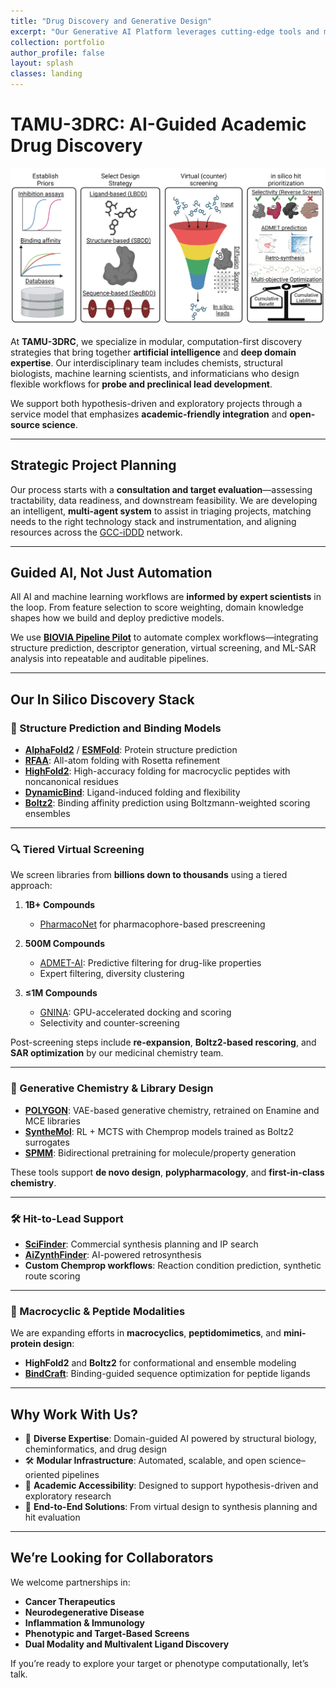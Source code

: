 ```yaml
---
title: "Drug Discovery and Generative Design"
excerpt: "Our Generative AI Platform leverages cutting-edge tools and models to design high-quality ligands, enhancing the efficiency of the discovery process. By utilizing machine learning methods, we can generate novel compounds with desired properties, streamlining the initial stages of drug development.<br/><img src='/images/DESIGN.png'>"
collection: portfolio
author_profile: false
layout: splash
classes: landing
---
```

# TAMU-3DRC: AI-Guided Academic Drug Discovery

![Design](/images/DESIGN.png)

At **TAMU-3DRC**, we specialize in modular, computation-first discovery strategies that bring together **artificial intelligence** and **deep domain expertise**. Our interdisciplinary team includes chemists, structural biologists, machine learning scientists, and informaticians who design flexible workflows for **probe and preclinical lead development**.

We support both hypothesis-driven and exploratory projects through a service model that emphasizes **academic-friendly integration** and **open-source science**.

---

## Strategic Project Planning

Our process starts with a **consultation and target evaluation**—assessing tractability, data readiness, and downstream feasibility. We are developing an intelligent, **multi-agent system** to assist in triaging projects, matching needs to the right technology stack and instrumentation, and aligning resources across the [GCC-iDDD](https://gcc.rice.edu/research-initiatives/drug-discovery) network.

---

## Guided AI, Not Just Automation

All AI and machine learning workflows are **informed by expert scientists** in the loop. From feature selection to score weighting, domain knowledge shapes how we build and deploy predictive models.

We use **[BIOVIA Pipeline Pilot](https://www.3ds.com/products/biovia/pipeline-pilot/](https://www.3ds.com/products/biovia))** to automate complex workflows—integrating structure prediction, descriptor generation, virtual screening, and ML-SAR analysis into repeatable and auditable pipelines.

---

## Our In Silico Discovery Stack

### 🧬 Structure Prediction and Binding Models

- **[AlphaFold2](https://github.com/deepmind/alphafold)** / **[ESMFold](https://github.com/facebookresearch/esm)**: Protein structure prediction  
- **[RFAA](https://github.com/RosettaCommons/RosettaFoldAllAtom)**: All-atom folding with Rosetta refinement  
- **[HighFold2](https://github.com/hongliangduan/HighFold2)**: High-accuracy folding for macrocyclic peptides with noncanonical residues  
- **[DynamicBind](https://github.com/phbradley/DynamicBind)**: Ligand-induced folding and flexibility  
- **[Boltz2](https://github.com/jwohlwend/boltz)**: Binding affinity prediction using Boltzmann-weighted scoring ensembles

---

### 🔍 Tiered Virtual Screening

We screen libraries from **billions down to thousands** using a tiered approach:

1. **1B+ Compounds**  
   - [PharmacoNet](https://github.com/ljourdan/PharmacoNet) for pharmacophore-based prescreening  

2. **500M Compounds**  
   - [ADMET-AI](https://github.com/swansonk14/admet_ai): Predictive filtering for drug-like properties  
   - Expert filtering, diversity clustering

3. **≤1M Compounds**  
   - [GNINA](https://github.com/gnina/gnina): GPU-accelerated docking and scoring  
   - Selectivity and counter-screening

Post-screening steps include **re-expansion**, **Boltz2-based rescoring**, and **SAR optimization** by our medicinal chemistry team.

---

### 🧪 Generative Chemistry & Library Design

- **[POLYGON](https://github.com/molecularsets/polygon)**: VAE-based generative chemistry, retrained on Enamine and MCE libraries  
- **[SyntheMol](https://github.com/swansonk14/SyntheMol)**: RL + MCTS with Chemprop models trained as Boltz2 surrogates  
- **[SPMM](https://github.com/jinhojsk515/SPMM)**: Bidirectional pretraining for molecule/property generation

These tools support **de novo design**, **polypharmacology**, and **first-in-class chemistry**.

---

### 🛠️ Hit-to-Lead Support

- **[SciFinder](https://scifinder.cas.org/)**: Commercial synthesis planning and IP search  
- **[AiZynthFinder](https://github.com/MolecularAI/aizynthfinder)**: AI-powered retrosynthesis  
- **Custom Chemprop workflows**: Reaction condition prediction, synthetic route scoring

---

### 🧬 Macrocyclic & Peptide Modalities

We are expanding efforts in **macrocyclics**, **peptidomimetics**, and **mini-protein design**:

- **HighFold2** and **Boltz2** for conformational and ensemble modeling  
- **[BindCraft](https://github.com/BioinfoMachineLearning/BindCraft)**: Binding-guided sequence optimization for peptide ligands

---

## Why Work With Us?

- 🧠 **Diverse Expertise**: Domain-guided AI powered by structural biology, cheminformatics, and drug design  
- 🛠️ **Modular Infrastructure**: Automated, scalable, and open science–oriented pipelines  
- 🤝 **Academic Accessibility**: Designed to support hypothesis-driven and exploratory research  
- 🧬 **End-to-End Solutions**: From virtual design to synthesis planning and hit evaluation

---

## We’re Looking for Collaborators

We welcome partnerships in:

- **Cancer Therapeutics**  
- **Neurodegenerative Disease**  
- **Inflammation & Immunology**  
- **Phenotypic and Target-Based Screens**  
- **Dual Modality and Multivalent Ligand Discovery**

If you’re ready to explore your target or phenotype computationally, let’s talk.
